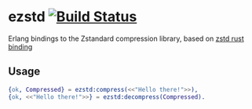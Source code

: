 # ezstd [![Build Status](https://travis-ci.com/mpaltun/ezstd.svg?branch=master)](https://travis-ci.com/mpaltun/ezstd)

Erlang bindings to the Zstandard compression library, based on [zstd rust binding](https://github.com/Gyscos/zstd-rs)

## Usage
```erlang
{ok, Compressed} = ezstd:compress(<<"Hello there!">>),
{ok, <<"Hello there!">>} = ezstd:decompress(Compressed).
```